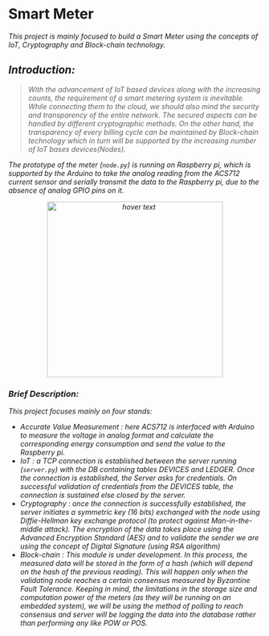 # Smart Meter
<i> This project is mainly focused to build a Smart Meter using the concepts of IoT, Cryptography and Block-chain technology.<i>

## Introduction:
> With the advancement of IoT based devices along with the increasing counts, the requirement of a smart metering system is inevitable. While connecting them to the cloud, we should also mind the security and transparency of the entire network. The secured aspects can be handled by different cryptographic methods. On the other hand, the transparency of every billing cycle can be maintained by Block-chain technology which in turn will be supported by the increasing number of IoT bases devices(Nodes).

The prototype of the meter (`node.py`) is running on Raspberry pi, which is supported by the Arduino to take the analog reading from the ACS712 current sensor and serially transmit the data to the Raspberry pi, due to the absence of analog GPIO pins on it.

<p align="center">
  <img src="https://i.postimg.cc/kXYypzRM/IMG-20190407-165734401.jpg" width="350" title="hover text">
<p>  
  
### Brief Description:
This project focuses mainly on four stands:
* Accurate Value Measurement : here ACS712 is interfaced with Arduino to measure the voltage in analog format and calculate the corresponding energy consumption and send the value to the Raspberry pi.
* IoT : a TCP connection is established between the server running (`server.py`) with the DB containing tables DEVICES and LEDGER. Once the connection is established, the Server asks for credentials. On successful validation of credentials from the DEVICES table, the connection is sustained else closed by the server.
* Cryptography : once the connection is successfully established, the server initiates a symmetric key (16 bits) exchanged with the node using Diffie-Hellman key exchange protocol (to protect against Man-in-the-middle attack). The encryption of the data takes place using the Advanced Encryption Standard (AES) and to validate the sender we are using the concept of Digital Signature (using RSA algorithm)
* Block-chain : This module is under development. In this process, the measured data will be stored in the form of a hash (which will depend on the hash of the previous reading). This will happen only when the validating node reaches a certain consensus measured by Byzantine Fault Tolerance. Keeping in mind, the limitations in the storage size and computation power of the meters (as they will be running on an embedded system), we will be using the method of polling to reach consensus and server will be logging the data into the database rather than performing any like POW or POS.
